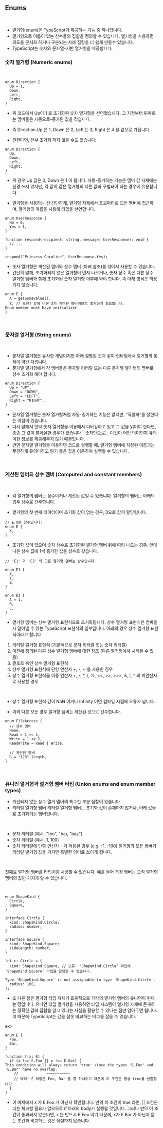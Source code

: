 ## Enums

<br />

- 열거형(enum)은 TypeScript가 제공하는 기능 중 하나입니다.
- 열거형으로 이름이 있는 상수들의 집합을 정의할 수 있습니다. 열거형을 사용하면 의도를 문서화 하거나 구분되는 사례 집합을 더 쉽게 만들수 있습니다.
- TypeScript는 숫자와 문자열-기반 열거형을 제공합니다.

### 숫자 열거형 (Numeric enums)

<br />

```
enum Direction {
  Up = 1,
  Down,
  Left,
  Right,
}
```

- 위 코드에서 Up이 1 로 초기화된 숫자 열거형을 선언했습니다. 그 지점부터 뒤따르는 멤버들은 자동으로-증가된 값을 갖습니다.
- 즉 Direction.Up 은 1, Down 은 2, Left 는 3, Right 은 4 을 값으로 가집니다.

- 원한다면, 전부 초기화 하지 않을 수도 있습니다:

```
enum Direction {
  Up,
  Down,
  Left,
  Right,
}
```

- 위 경우 Up 값은 0, Down 은 1 이 됩니다. 자동-증가하는 기능은 멤버 값 자체에는 신경 쓰지 않지만, 각 값이 같은 열거형의 다른 값과 구별돼야 하는 경우에 유용합니다.

- 열거형을 사용하는 건 간단하게, 열거형 자체에서 프로퍼티로 모든 멤버에 접근하며, 열거형의 이름을 사용해 타입을 선언합니다.

```
enum UserResponse {
  No = 0,
  Yes = 1,
}

function respond(recipient: string, message: UserResponse): void {
  // ...
}

respond("Princess Caroline", UserResponse.Yes);
```

- 숫자 열거형은 계산된 멤버와 상수 멤버 (아래 참조)를 섞어서 사용할 수 있습니다.
- 간단히 말해, 초기화되지 않은 열거형이 먼저 나오거나, 숫자 상수 혹은 다른 상수 열거형 멤버와 함께 초기화된 숫자 열거형 이후에 와야 합니다. 즉 아래 방식은 허용되지 않습니다.

```
enum E {
  A = getSomeValue(),
  B, // 오류! 앞에 나온 A가 계산된 멤버이므로 초기화가 필요합니다.
Enum member must have initializer.
}
```

<br />

### 문자열 열거형 (String enums)

<br />

- 문자열 열거형은 유사한 개념이지만 아래 설명된 것과 같이 런타임에서 열거형의 동작이 약간 다릅니다.
- 문자열 열거형에서 각 멤버들은 문자열 리터럴 또는 다른 문자열 열거형의 멤버로 상수 초기화 해야 합니다.

```
enum Direction {
  Up = "UP",
  Down = "DOWN",
  Left = "LEFT",
  Right = "RIGHT",
}
```

- 문자열 열거형은 숫자 열거형처럼 자동-증가하는 기능은 없지만, “직렬화”를 잘한다는 이점이 있습니다.
- 다시 말해서 만약 숫자 열거형을 이용해서 디버깅하고 있고 그 값을 읽어야 한다면, 종종 그 값이 불확실한 경우가 있습니다 - 숫자만으로는 이것이 어떤 의미인지 유의미한 정보를 제공해주지 않기 때문입니다.
- 반면 문자열 열거형을 이용하면 코드를 실행할 때, 열거형 멤버에 지정된 이름과는 무관하게 유의미하고 읽기 좋은 값을 이용하여 실행할 수 있습니다.

<br />

### 계산된 멤버와 상수 멤버 (Computed and constant members)

<br />

- 각 열거형의 멤버는 상수이거나 계산된 값일 수 있습니다. 열거형의 멤버는 아래의 경우 상수로 간주합니다.

- 열거형의 첫 번째 데이터이며 초기화 값이 없는 경우, 0으로 값이 할당됩니다.

```
// E.X는 상수입니다:
enum E {
  X,
}
```

- 초기화 값이 없으며 숫자 상수로 초기화된 열거형 멤버 뒤에 따라 나오는 경우. 앞에 나온 상수 값에 1씩 증가한 값을 상수로 갖습니다.

```
// 'E1' 과 'E2' 의 모든 열거형 멤버는 상수입니다.

enum E1 {
  X,
  Y,
  Z,
}

enum E2 {
  A = 1,
  B,
  C,
}
```

- 열거형 멤버는 상수 열거형 표현식으로 초기화됩니다. 상수 열거형 표현식은 컴파일 시 알아낼 수 있는 TypeScript 표현식의 일부입니다. 아래의 경우 상수 열거형 표현식이라고 합니다

1. 리터럴 열거형 표현식 (기본적으로 문자 리터럴 또는 숫자 리터럴)
2. 이전에 정의된 다른 상수 열거형 멤버에 대한 참조 (다른 열거형에서 시작될 수 있음)
3. 괄호로 묶인 상수 열거형 표현식
4. 상수 열거형 표현식에 단항 연산자 +, -, ~ 를 사용한 경우
5. 상수 열거형 표현식을 이중 연산자 +, -, \*, /, %, <<, >>, >>>, &, |, ^ 의 피연산자로 사용할 경우

<br />

- 상수 열거형 표현식 값이 NaN 이거나 Infinity 이면 컴파일 시점에 오류가 납니다.

- 이외 다른 모든 경우 열거형 멤버는 계산된 것으로 간주합니다.

```
enum FileAccess {
  // 상수 멤버
  None,
  Read = 1 << 1,
  Write = 1 << 2,
  ReadWrite = Read | Write,

  // 계산된 멤버
  G = "123".length,
}
```

<br />

### 유니언 열거형과 열거형 멤버 타입 (Union enums and enum member types)

- 계산되지 않는 상수 열거 멤버의 특수한 부분 집합이 있습니다
- 리터럴 열거형 멤버 리터럴 열거형 멤버는 초기화 값이 존재하지 않거나, 아래 값들로 초기화되는 멤버입니다.

<br />

- 문자 리터럴 (예시. "foo", "bar, "baz")
- 숫자 리터럴 (예시. 1, 100)
- 숫자 리터럴에 단항 연산자 - 가 적용된 경우 (e.g. -1, -100)
  열거형의 모든 멤버가 리터럴 열거형 값을 가지면 특별한 의미로 쓰이게 됩니다.

<br />

첫째로 열거형 멤버를 타입처럼 사용할 수 있습니다.
예를 들어 특정 멤버는 오직 열거형 멤버의 값만 가지게 할 수 있습니다.

<br />

```
enum ShapeKind {
  Circle,
  Square,
}

interface Circle {
  kind: ShapeKind.Circle;
  radius: number;
}

interface Square {
  kind: ShapeKind.Square;
  sideLength: number;
}

let c: Circle = {
  kind: ShapeKind.Square, // 오류! 'ShapeKind.Circle' 타입에 'ShapeKind.Square' 타입을 할당할 수 없습니다.

Type 'ShapeKind.Square' is not assignable to type 'ShapeKind.Circle'.
  radius: 100,
};
```

- 또 다른 점은 열거형 타입 자체가 효율적으로 각각의 열거형 멤버의 유니언이 된다는 점입니다. 유니언 타입 열거형을 사용하면 타입 시스템이 열거형 자체에 존재하는 정확한 값의 집합을 알고 있다는 사실을 활용할 수 있다는 점만 알아두면 됩니다. 이 때문에 TypeScript는 값을 잘못 비교하는 버그를 잡을 수 있습니다.

ex>

```
enum E {
  Foo,
  Bar,
}

function f(x: E) {
  if (x !== E.Foo || x !== E.Bar) {
This condition will always return 'true' since the types 'E.Foo' and 'E.Bar' have no overlap.
    //             ~~~~~~~~~~~
    // 에러! E 타입은 Foo, Bar 둘 중 하나이기 때문에 이 조건은 항상 true를 반환합니다.
  }
}
```

- 이 예제에서 x 가 E.Foo 가 아닌지 확인합니다. 만약 이 조건이 true 라면, || 조건은 더는 체크할 필요가 없으므로 if 아래의 body가 실행될 것입니다. 그러나 만약 이 조건이 통과되지 않는다면, x 는 반드시 E.Foo 이기 때문에, x가 E.Bar 가 아닌지 묻는 조건과 비교하는 것은 적절하지 않습니다.
